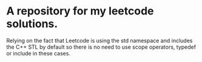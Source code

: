 # A repository for my leetcode solutions.

Relying on the fact that Leetcode is using the std namespace and includes the C++ STL by default so there is no need to use scope operators, typedef or include in these cases.